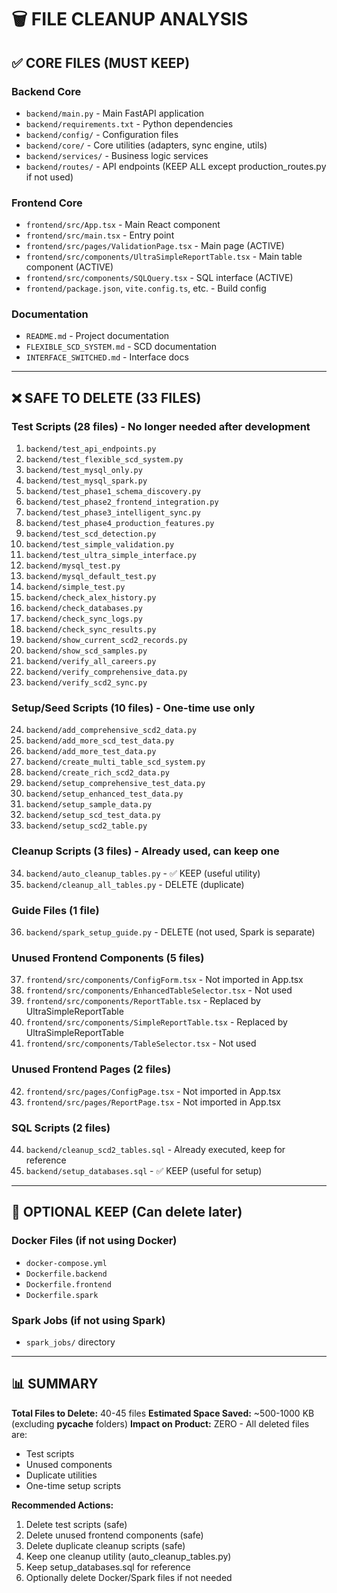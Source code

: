 # 🗑️ FILE CLEANUP ANALYSIS

## ✅ CORE FILES (MUST KEEP)

### Backend Core
- `backend/main.py` - Main FastAPI application
- `backend/requirements.txt` - Python dependencies
- `backend/config/` - Configuration files
- `backend/core/` - Core utilities (adapters, sync engine, utils)
- `backend/services/` - Business logic services
- `backend/routes/` - API endpoints (KEEP ALL except production_routes.py if not used)

### Frontend Core
- `frontend/src/App.tsx` - Main React component
- `frontend/src/main.tsx` - Entry point
- `frontend/src/pages/ValidationPage.tsx` - Main page (ACTIVE)
- `frontend/src/components/UltraSimpleReportTable.tsx` - Main table component (ACTIVE)
- `frontend/src/components/SQLQuery.tsx` - SQL interface (ACTIVE)
- `frontend/package.json`, `vite.config.ts`, etc. - Build config

### Documentation
- `README.md` - Project documentation
- `FLEXIBLE_SCD_SYSTEM.md` - SCD documentation
- `INTERFACE_SWITCHED.md` - Interface docs

---

## ❌ SAFE TO DELETE (33 FILES)

### Test Scripts (28 files) - No longer needed after development
1. `backend/test_api_endpoints.py`
2. `backend/test_flexible_scd_system.py`
3. `backend/test_mysql_only.py`
4. `backend/test_mysql_spark.py`
5. `backend/test_phase1_schema_discovery.py`
6. `backend/test_phase2_frontend_integration.py`
7. `backend/test_phase3_intelligent_sync.py`
8. `backend/test_phase4_production_features.py`
9. `backend/test_scd_detection.py`
10. `backend/test_simple_validation.py`
11. `backend/test_ultra_simple_interface.py`
12. `backend/mysql_test.py`
13. `backend/mysql_default_test.py`
14. `backend/simple_test.py`
15. `backend/check_alex_history.py`
16. `backend/check_databases.py`
17. `backend/check_sync_logs.py`
18. `backend/check_sync_results.py`
19. `backend/show_current_scd2_records.py`
20. `backend/show_scd_samples.py`
21. `backend/verify_all_careers.py`
22. `backend/verify_comprehensive_data.py`
23. `backend/verify_scd2_sync.py`

### Setup/Seed Scripts (10 files) - One-time use only
24. `backend/add_comprehensive_scd2_data.py`
25. `backend/add_more_scd_test_data.py`
26. `backend/add_more_test_data.py`
27. `backend/create_multi_table_scd_system.py`
28. `backend/create_rich_scd2_data.py`
29. `backend/setup_comprehensive_test_data.py`
30. `backend/setup_enhanced_test_data.py`
31. `backend/setup_sample_data.py`
32. `backend/setup_scd_test_data.py`
33. `backend/setup_scd2_table.py`

### Cleanup Scripts (3 files) - Already used, can keep one
34. `backend/auto_cleanup_tables.py` - ✅ KEEP (useful utility)
35. `backend/cleanup_all_tables.py` - DELETE (duplicate)

### Guide Files (1 file)
36. `backend/spark_setup_guide.py` - DELETE (not used, Spark is separate)

### Unused Frontend Components (5 files)
37. `frontend/src/components/ConfigForm.tsx` - Not imported in App.tsx
38. `frontend/src/components/EnhancedTableSelector.tsx` - Not used
39. `frontend/src/components/ReportTable.tsx` - Replaced by UltraSimpleReportTable
40. `frontend/src/components/SimpleReportTable.tsx` - Replaced by UltraSimpleReportTable
41. `frontend/src/components/TableSelector.tsx` - Not used

### Unused Frontend Pages (2 files)
42. `frontend/src/pages/ConfigPage.tsx` - Not imported in App.tsx
43. `frontend/src/pages/ReportPage.tsx` - Not imported in App.tsx

### SQL Scripts (2 files)
44. `backend/cleanup_scd2_tables.sql` - Already executed, keep for reference
45. `backend/setup_databases.sql` - ✅ KEEP (useful for setup)

---

## 🔵 OPTIONAL KEEP (Can delete later)

### Docker Files (if not using Docker)
- `docker-compose.yml`
- `Dockerfile.backend`
- `Dockerfile.frontend`
- `Dockerfile.spark`

### Spark Jobs (if not using Spark)
- `spark_jobs/` directory

---

## 📊 SUMMARY

**Total Files to Delete:** 40-45 files
**Estimated Space Saved:** ~500-1000 KB (excluding __pycache__ folders)
**Impact on Product:** ZERO - All deleted files are:
  - Test scripts
  - Unused components
  - Duplicate utilities
  - One-time setup scripts

**Recommended Actions:**
1. Delete test scripts (safe)
2. Delete unused frontend components (safe)
3. Delete duplicate cleanup scripts (safe)
4. Keep one cleanup utility (auto_cleanup_tables.py)
5. Keep setup_databases.sql for reference
6. Optionally delete Docker/Spark files if not needed



